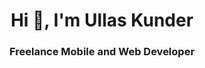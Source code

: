 <h1 align="center">Hi 👋, I'm Ullas Kunder</h1>
<h3 align="center">Freelance Mobile and Web Developer</h3>
